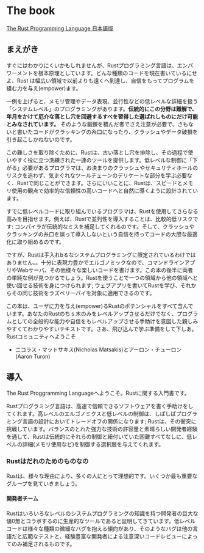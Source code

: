 # The book

[The Rust Programming Language 日本語版](https://doc.rust-jp.rs/book-ja/foreword.html)

## まえがき

すぐにはわかりにくいかもしれませんが、Rustプログラミング言語は、エンパワーメントを根本原理としています。どんな種類のコードを現在書いているにせよ、Rust は幅広い領域で以前よりも遠くへ到達し、自信をもってプログラムを組む力を与え(empower)ます。

一例を上げると、メモリ管理やデータ表現、並行性などの低レベルな詳細を扱う「システムレベル」のプログラミングがあります。**伝統的にこの分野は難解で、年月をかけて厄介な落とし穴を回避するすべを習得した選ばれしものにだけ可能とみなされています。** そのような鍛錬を積んだ者でさえ注意が必要で、さもないと書いたコードがクラッキングの糸口になったり、クラッシュやデータ破損を引き起こしかねないのです。

この難しさを取り除くために、Rustは、古い落とし穴を排除し、その過程で使いやすく役に立つ洗練された一連のツールを提供します。低レベルな制御に「下がる」必要があるプログラマは、お決まりのクラッシュやセキュリティホールのリスクを追わず、気まぐれなツールチェーンのデリケートな部分を学ぶ必要なく、Rustで同じことができます。さらにいいことに、Rustは、スピードとメモリ使用の観点で効率的な信頼性の高いコードへと自然に導くように設計されています。

すでに低レベルコードに取り組んでいるプログラマは、Rustを使用してさらなる高みを目指せます。例えば、Rustで並列性を導入することは、比較的低リスクです: コンパイラが伝統的なミスを補足してくれるのです。そして、クラッシュやクラッキングの糸口を誤って導入しないという自信を持ってコードの大胆な最適化に取り組めるのです。

ですが、Rustは手入れbるなシステムプログラミングに限定されているわけではありません。。十分に表現力豊かでエルゴノミックなので、コマンドラインアプリやWebサーバ、その他様々な楽しいコードを書けます。この本の後半に両者の単純な例が見つかるでしょう。Rustを使うことで一つの領域から他の領域へと使い回せる技術を身につけられます; ウェブアプリを書いてRustを学び、それからその同じ技術をラズベリーパイを対象に適用できるのです。

この本は、ユーザに力を与え(empower)るRustのポテンシャルをすべて含んでいます。あなたのRustのちｓ木のみをレベルアップさせるだけでなく、プログラムとしての全般的な能力や自信をもレベルアップさせる手助けを意図した親しみやすくてわかりやすいテキストです。さあ、飛び込んで学ぶ準備をして下しあ。Rustコミュニティへようこそ

* ニコラス・マットサキス(Nicholas Matsakis)とアーロン・チューロン(Aaron Turon)

## 導入

The Rust Proggramming Languageへようこそ。Rustに関する入門書です。

Rustプログラミング言語は、高速で信頼できるソフトウェアを書く手助けをしてくれます。高レベルのエルゴノミクスと低レベルの制御は、しばしばプログラミング言語の設計においてトレードオフの関係になります; Rustは、その衝突に挑戦しています。バランスのとれた強力な技術の許容量と素晴らしい開発者経験を通して、Rustは伝統的にそれらの制御と紐付いていた困難すべてなしに、低レベルの詳細(メモリ使用など)を制御する選択肢を与えてくれます。

### Rustはだれのためのものなの

Rustは、様々な理由により、多くの人にとって理想的です。いくつか最も重要なグループを見ていきましょう。

#### 開発者チーム

Rustはいろいろなレベルのシステムプログラミングの知識を持つ開発者の巨大な値0無とコラボするのに生産的なツールであると証明してきています。低レベルコードは様々な種類の微細なバグを抱える傾向があり、そのようなバグは他の言語だと広範なテストと、経験豊富な開発者による注意深いコードレビューによってのみ補足されるものです。